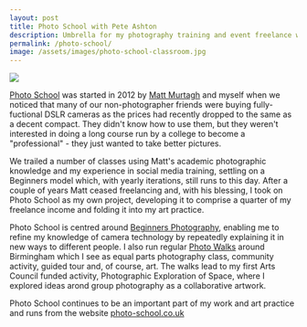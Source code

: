 ```yaml
---
layout: post
title: Photo School with Pete Ashton
description: Umbrella for my photography training and event freelance work. 
permalink: /photo-school/
image: /assets/images/photo-school-classroom.jpg
---
```


![](http://art.peteashton.com/assets/images/photo-school-logo.jpg)

[Photo School](http://photo-school.co.uk) was started in 2012 by [Matt Murtagh](https://twitter.com/mattmurtagh) and myself when we noticed that many of our non-photographer friends were buying fully-fuctional DSLR cameras as the prices had recently dropped to the same as a decent compact. They didn't know how to use them, but they weren't interested in doing a long course run by a college to become a "professional" - they just wanted to take better pictures. 

We trailed a number of classes using Matt's academic photographic knowledge and my experience in social media training, settling on a Beginners model which, with yearly iterations, still runs to this day. After a couple of years Matt ceased freelancing and, with his blessing, I took on Photo School as my own project, developing it to comprise a quarter of my freelance income and folding it into my art practice. 

Photo School is centred around [Beginners Photography](http://photo-school.co.uk/beginners-photography/), enabling me to refine my knowledge of camera technology by repeatedly explaining it in new ways to different people. I also run regular [Photo Walks](http://photo-school.co.uk/walks/) around Birmingham which I see as equal parts photography class, community activity, guided tour and, of course, art. The walks lead to my first Arts Council funded activity, Photographic Exploration of Space, where I explored ideas arond group photography as a collaborative artwork. 

Photo School continues to be an important part of my work and art practice and runs from the website [photo-school.co.uk](photo-school.co.uk)